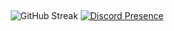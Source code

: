 &nbsp;<div align="center">

![GitHub Streak](https://streak-stats.demolab.com/?user=s-y-n-q&theme=dark&hide_border=true&date_format=M%20j%5B%2C%20Y%5D&background=0F0F0F&ring=DD2727&currStreakLabel=DD2727&fire=DD2727)
[![Discord Presence](https://lanyard.cnrad.dev/api/1197754631728672793)](https://discord.com/users/1197754631728672793)

<br />
